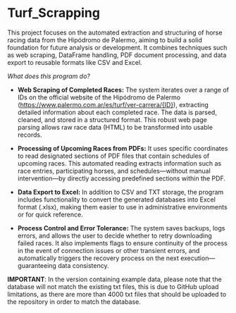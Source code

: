 # Turf_Scrapping
This project focuses on the automated extraction and structuring of horse racing data from the Hipódromo de Palermo, aiming to build a solid foundation for future analysis or development. It combines techniques such as web scraping, DataFrame handling, PDF document processing, and data export to reusable formats like CSV and Excel.

_What does this program do?_

* **Web Scraping of Completed Races:**
The system iterates over a range of IDs on the official website of the Hipódromo de Palermo (https://www.palermo.com.ar/es/turf/ver-carrera/{ID}), extracting detailed information about each completed race. The data is parsed, cleaned, and stored in a structured format. This robust web page parsing allows raw race data (HTML) to be transformed into usable records.

* **Processing of Upcoming Races from PDFs:**
It uses specific coordinates to read designated sections of PDF files that contain schedules of upcoming races. This automated reading extracts information such as race entries, participating horses, and schedules—without manual intervention—by directly accessing predefined sections within the PDF.

* **Data Export to Excel:**
In addition to CSV and TXT storage, the program includes functionality to convert the generated databases into Excel format (.xlsx), making them easier to use in administrative environments or for quick reference.

* **Process Control and Error Tolerance:**
The system saves backups, logs errors, and allows the user to decide whether to retry downloading failed races. It also implements flags to ensure continuity of the process in the event of connection issues or other transient errors, and automatically triggers the recovery process on the next execution—guaranteeing data consistency.

**IMPORTANT**: In the version containing example data, please note that the database will not match the existing txt files, this is due to GitHub upload limitations, as there are more than 4000 txt files that should be uploaded to the repository in order to match the database.
